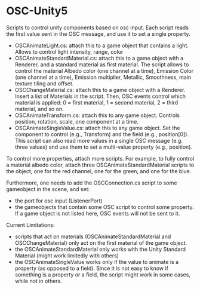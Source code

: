 # OSC-Unity5

Scripts to control unity components based on osc input. Each script reads the first value sent in the OSC message, and use it to set a single property.

- OSCAnimateLight.cs: attach this to a game object that contains a light. Allows to control light intensity, range, color
- OSCAnimateStandardMaterial.cs: attach this to a game object with a Renderer, and a standard material as first material. The script allows to control the material Albedo color (one channel at a time), Emission Color (one channel at a time), Emission multiplier, Metallic, Smoothness, main texture tiling and offset. 
- OSCChangeMaterial.cs: attach this to a game object with a Renderer. Insert a list of Materials in the script. Then, OSC events control which material is applied: 0 = first material, 1 = second material, 2 = third material, and so on.
- OSCAnimateTransform.cs: attach this to any game object. Controls position, rotation, scale, one component at a time.
- OSCAnimateSingleValue.cs: attach this to any game object. Set the component to control (e.g., Transform) and the field (e.g., position[0]). This script can also read more values in a single OSC message (e.g. three values) and use them to set a multi-value property (e.g., position). 

To control more properties, attach more scripts. For example, to fully control a material albedo color, attach three OSCAnimateStandardMaterial scripts to the object, one for the red channel, one for the green, and one for the blue. 

Furthermore, one needs to add the OSCConnection.cs script to some gameobject in the scene, and set:
- the port for osc input (ListenerPort)
- the gameobjects that contain some OSC script to control some property. If a game object is not listed here, OSC events will not be sent to it.

Current Limitations:

- scripts that act on materials (OSCAnimateStandardMaterial and OSCChangeMaterial) only act on the first material of the game object.
- the OSCAnimateStandardMaterial only works with the Unity Standard Material (might work limitedly with others)
- the OSCAnimateSingleValue works only if the value to animate is a property (as opposed to a field). Since it is not easy to know if something is a property or a field, the script might work in some cases, while not in others.
